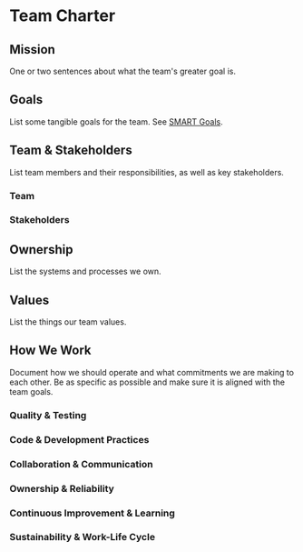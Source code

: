 # Team Charter

## Mission

One or two sentences about what the team's greater goal is.

## Goals

List some tangible goals for the team. See [SMART Goals](/growth/smart-goals.md).

## Team & Stakeholders

List team members and their responsibilities, as well as key stakeholders.

### Team

### Stakeholders

## Ownership

List the systems and processes we own.

## Values

List the things our team values.

## How We Work

Document how we should operate and what commitments we are making to each other. Be as specific as possible and make sure it is aligned with the team goals.

### Quality & Testing

### Code & Development Practices

### Collaboration & Communication

### Ownership & Reliability

### Continuous Improvement & Learning

### Sustainability & Work-Life Cycle
